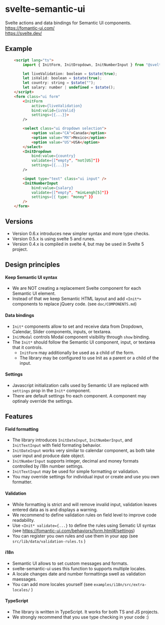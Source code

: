 # svelte-semantic-ui

Svelte actions and data bindings for Semantic UI components. <br/>
https://fomantic-ui.com/ <br/>
https://svelte.dev/

## Example

```html
    <script lang="ts">
        import { InitForm, InitDropdown, InitNumberInput } from "@svelte-gear/svelte-semantic-ui";

        let liveValidation: boolean = $state(true);
        let isValid: boolean = $state(true);
        let country: string = $state("");
        let salary: number | undefined = $state();
    </script>
    <form class="ui form"
        <InitForm
            active={liveValidation}
            bind:valid={isValid}
            settings={{...}}>
        />

        <select class="ui dropdown selection">
            <option value="CA">Canada</option>
            <option value="MX">Mexico</option>
            <option value="US">USA</option>
        </select>
        <InitDropdown
            bind:value={country}
            validate={["empty", "not[US]"]}
            settings={{...}}>
        />

        <input type="text" class="ui input" />
        <InitNumberInput
            bind:value={salary}
            validate={["empty", "minLengh[5]"]}
            settings={{ type: "money" }}
        />
    </form>
```

## Versions

- Version 0.6.x introduces new simpler syntax and more type checks.
- Version 0.5.x is using svelte 5 and runes.
- Version 0.4.x is compiled in svelte 4, but may be used in Svelte 5 project.

## Design principles

#### Keep Semantic UI syntax

- We are NOT creating a replacement Svelte component for each Semantic UI element.
- Instead of that we keep Semantic HTML layout and add `<Init*>` components to replace jQuery code. (see `doc/COMPONENTS.md`)

#### Data bindings

- `Init*` components allow to set and receive data from Dropdown, Calendar, Slider components, inputs, or textarea.
- `InitModal` controls Modal component visibility through `show` binding.
- The `Init*` should follow the Semantic UI component, input, or textarea that it controls.
    - `InitForm` may additionally be used as a child of the form.
    - The library may be configured to use Init as a parent or a child of the input.

#### Settings

- Javascript initialization calls used by Semantic UI are replaced with `settings` prop in the `Init*` component.
- There are default settings fro each component. A component may optinaly override the settings.

## Features

#### Field formatting

- The library introduces `InitDateInput`, `InitNumberInput`, and `InitTextInput` with field formating behavior.
- `InitDateInput` works very similar to calendar component, as both take user input and produce date object.
- `InitNumberInput` supports integer, decimal and money formats controlled by i18n number settings.
- `InitTextInput` may be used for simple formatting or validation.
- You may override settings for individual input or create and use you own formatter.

#### Validation

- While formatting is strict and will remove invalid input, validation leaves entered data as is and displays a warning.
- We recommend to define validation rules on field level to improve code readability.
- Use `<Init* validate={...}` to define the rules using Sematic UI syntax (see https://fomantic-ui.com/behaviors/form.html#/settings)
- You can register you own rules and use them in your app (see `src/lib/data/validation-rules.ts` )

#### i18n

- Semantic UI allows to set custom messages and formats.
- svelte-semantic-ui uses this function to supports multiple locales.
- A locale changes date and number formattinga swell as validation maessages.
- You can add more locales yourself (see `examples/i18n/src/extra-locales/` )

#### TypeScript

- The library is written in TypeScript. It works for both TS and JS projects.
- We strongly recommend that you use type checking in your code :)
